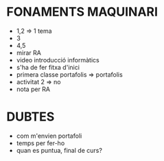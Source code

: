 # FONAMENTS MAQUINARI

- 1,2 => 1 tema
- 3
- 4,5
- mirar RA
- video introducció informàtics
- s'ha de fer fitxa d'inici
- primera classe portafolis => portafolis
- activitat 2 => no
- nota per RA
# DUBTES
- com m'envien portafoli
- temps per fer-ho
- quan es puntua, final de curs?
